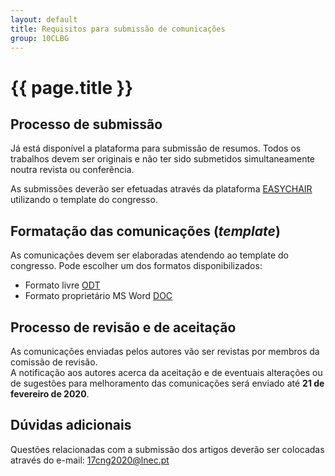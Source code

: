 ```yaml
---
layout: default
title: Requisitos para submissão de comunicações
group: 10CLBG
---
```


# {{ page.title }}

## Processo de submissão

Já está disponível a plataforma para submissão de resumos.
Todos os trabalhos devem ser originais e não ter sido submetidos simultaneamente noutra revista ou conferência.

As submissões deverão ser efetuadas através da plataforma [EASYCHAIR](https://easychair.org/conferences/?conf=17cng) utilizando o template do congresso.


## Formatação das comunicações (*template*)

As comunicações devem ser elaboradas atendendo ao template do congresso. 
Pode escolher um dos formatos disponibilizados: 
- Formato livre [ODT](https://drive.google.com/file/d/1AHoxt2eIdjqWRIBJZSypJof0WqyS_QhF/view?usp=sharing)
- Formato proprietário MS Word [DOC](https://drive.google.com/file/d/1jzeGiI4b8MuQFYnOlqFd45sGDiGxs6H5/view?usp=sharing)

## Processo de revisão e de aceitação 
As comunicações enviadas pelos autores vão ser revistas por membros da comissão de revisão.  
A notificação aos autores acerca da aceitação e de eventuais alterações ou de sugestões para melhoramento das comunicações será enviado até **21 de fevereiro de 2020**. 
 
## Dúvidas adicionais
Questões relacionadas com a submissão dos artigos deverão ser colocadas através do e-mail: 17cng2020@lnec.pt
